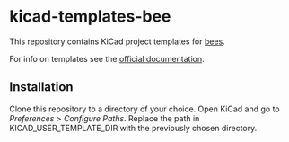 kicad-templates-bee
===================

This repository contains KiCad project templates for [bees](https://github.com/beecourse).

For info on templates see the [official documentation](http://docs.kicad-pcb.org/master/en/kicad/kicad.html#project_templates).

Installation
------------
Clone this repository to a directory of your choice. Open KiCad and go to _Preferences_ > _Configure Paths_. Replace the path in KICAD_USER_TEMPLATE_DIR with the previously chosen directory.
